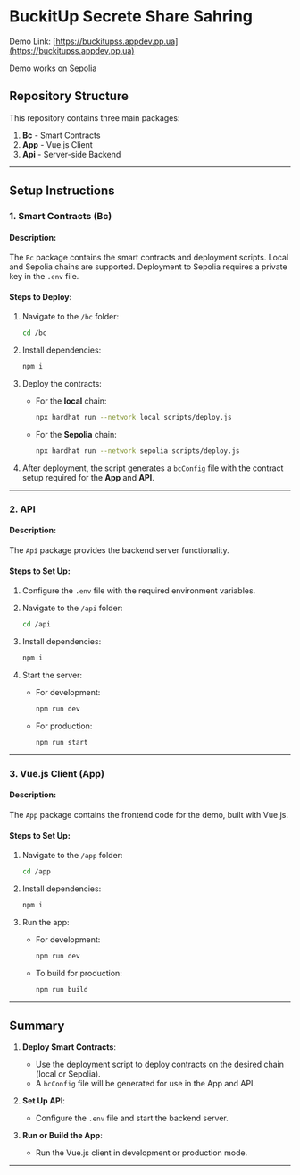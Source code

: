 # BuckitUp Secrete Share Sahring

Demo Link: [https://buckitupss.appdev.pp.ua](https://buckitupss.appdev.pp.ua)

Demo works on Sepolia

## Repository Structure

This repository contains three main packages:

1. **Bc** - Smart Contracts  
2. **App** - Vue.js Client  
3. **Api** - Server-side Backend  

---

## Setup Instructions

### **1. Smart Contracts (Bc)**

#### Description:
The `Bc` package contains the smart contracts and deployment scripts. Local and Sepolia chains are supported. Deployment to Sepolia requires a private key in the `.env` file.

#### Steps to Deploy:

1. Navigate to the `/bc` folder:
   ```bash
   cd /bc
   ```

2. Install dependencies:
   ```bash
   npm i
   ```

3. Deploy the contracts:
   - For the **local** chain:
     ```bash
     npx hardhat run --network local scripts/deploy.js
     ```
   - For the **Sepolia** chain:
     ```bash
     npx hardhat run --network sepolia scripts/deploy.js
     ```

4. After deployment, the script generates a `bcConfig` file with the contract setup required for the **App** and **API**.

---

### **2. API**

#### Description:
The `Api` package provides the backend server functionality.

#### Steps to Set Up:

1. Configure the `.env` file with the required environment variables.

2. Navigate to the `/api` folder:
   ```bash
   cd /api
   ```

3. Install dependencies:
   ```bash
   npm i
   ```

4. Start the server:
   - For development:
     ```bash
     npm run dev
     ```
   - For production:
     ```bash
     npm run start
     ```

---

### **3. Vue.js Client (App)**

#### Description:
The `App` package contains the frontend code for the demo, built with Vue.js.

#### Steps to Set Up:

1. Navigate to the `/app` folder:
   ```bash
   cd /app
   ```

2. Install dependencies:
   ```bash
   npm i
   ```

3. Run the app:
   - For development:
     ```bash
     npm run dev
     ```
   - To build for production:
     ```bash
     npm run build
     ```

---

## Summary

1. **Deploy Smart Contracts**:
   - Use the deployment script to deploy contracts on the desired chain (local or Sepolia).
   - A `bcConfig` file will be generated for use in the App and API.

2. **Set Up API**:
   - Configure the `.env` file and start the backend server.

3. **Run or Build the App**:
   - Run the Vue.js client in development or production mode.

---
